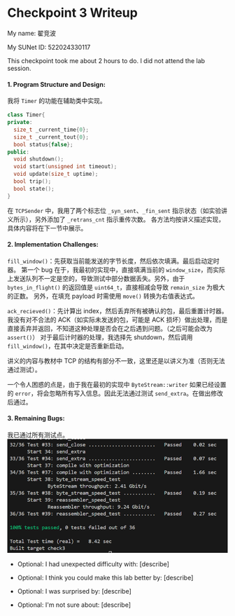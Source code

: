 Checkpoint 3 Writeup
====================

My name: 翟竞波

My SUNet ID: 522024330117

This checkpoint took me about 2 hours to do. I did not attend the lab session.

#### 1. Program Structure and Design:

我将 `Timer` 的功能在辅助类中实现。
```C++
class Timer{
private:
  size_t _current_time{0};
  size_t _current_tout{0};
  bool status{false};
public:
  void shutdown();
  void start(unsigned int timeout);
  void update(size_t uptime);
  bool trip();
  bool state();
}
```
在 `TCPSender` 中，我用了两个标志位 `_syn_sent`、`_fin_sent` 指示状态（如实验讲义所示），另外添加了 `_retrans_cnt` 指示重传次数。
各方法均按讲义描述实现，具体内容将在下一节中展示。
#### 2. Implementation Challenges:

`fill_window()`：先获取当前能发送的字节长度，然后依次填满。最后启动定时器。
第一个 bug 在于，我最初的实现中，直接填满当前的 `window_size`，而实际上发送队列不一定是空的，导致测试中部分数据丢失。另外，由于 `bytes_in_flight()` 的返回值是 `uint64_t`，直接相减会导致 `remain_size` 为极大的正数。
另外，在填充 payload 时需使用 `move()` 转换为右值表达式。

`ack_recieved()`：先计算出 index，然后丢弃所有被确认的包，最后重置计时器。
我没有对不合法的 ACK（如实际未发送的包，可能是 ACK 损坏）做出处理，而是直接丢弃并返回，不知道这种处理是否会在之后遇到问题。（之后可能会改为 `assert()`）
对于最后计时器的处理，我选择先 shutdown，然后调用 `fill_window()`，在其中决定是否重新启动。

讲义的内容与教材中 TCP 的结构有部分不一致，这里还是以讲义为准（否则无法通过测试）。

一个令人困惑的点是，由于我在最初的实现中 `ByteStream::writer` 如果已经设置的 `error`，将会忽略所有写入信息。因此无法通过测试 `send_extra`。在做出修改后通过。

#### 3. Remaining Bugs:

我已通过所有测试点。
![lab3 pass](graphs/check3.png)

- Optional: I had unexpected difficulty with: [describe]

- Optional: I think you could make this lab better by: [describe]

- Optional: I was surprised by: [describe]

- Optional: I'm not sure about: [describe]
